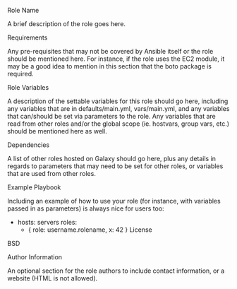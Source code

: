 Role Name

A brief description of the role goes here.

Requirements

Any pre-requisites that may not be covered by Ansible itself or the role should be mentioned here. For instance, if the role uses the EC2 module, it may be a good idea to mention in this section that the boto package is required.

Role Variables

A description of the settable variables for this role should go here, including any variables that are in defaults/main.yml, vars/main.yml, and any variables that can/should be set via parameters to the role. Any variables that are read from other roles and/or the global scope (ie. hostvars, group vars, etc.) should be mentioned here as well.

Dependencies

A list of other roles hosted on Galaxy should go here, plus any details in regards to parameters that may need to be set for other roles, or variables that are used from other roles.

Example Playbook

Including an example of how to use your role (for instance, with variables passed in as parameters) is always nice for users too:

- hosts: servers
  roles:
     - { role: username.rolename, x: 42 }
License

BSD

Author Information

An optional section for the role authors to include contact information, or a website (HTML is not allowed).